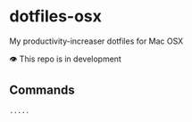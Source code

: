 # dotfiles-osx

My productivity-increaser dotfiles for Mac OSX

👁 This repo is in development

## Commands
```
.....

```



